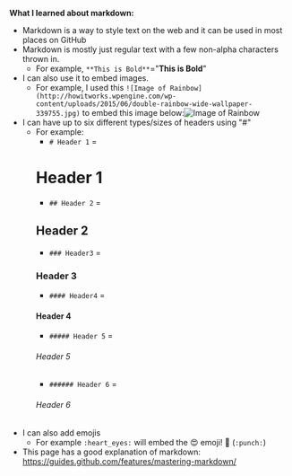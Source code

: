 **What I learned about markdown:**
* Markdown is a way to style text on the web and it can be used in most places on GitHub
* Markdown is mostly just regular text with a few non-alpha characters thrown in.
  * For example, ```**This is Bold**```="**This is Bold**"
* I can also use it to embed images.
  * For example, I used this ```![Image of Rainbow](http://howitworks.wpengine.com/wp-content/uploads/2015/06/double-rainbow-wide-wallpaper-339755.jpg)``` to embed this image below:![Image of Rainbow](http://howitworks.wpengine.com/wp-content/uploads/2015/06/double-rainbow-wide-wallpaper-339755.jpg)
* I can have up to six different types/sizes of headers using "#"
  * For example:
    * ```# Header 1``` =
    # Header 1        
    * ```## Header 2``` = 
    ## Header 2
    * ```### Header3``` = 
    ### Header 3
    * ```#### Header4``` = 
    #### Header 4
    * ```##### Header 5``` = 
    ###### Header 5
    * ```###### Header 6``` = 
    ###### Header 6
* I can also add emojis
  * For example ```:heart_eyes:``` will embed the :heart_eyes: emoji! :punch: (```:punch:```)
* This page has a good explanation of markdown: https://guides.github.com/features/mastering-markdown/
